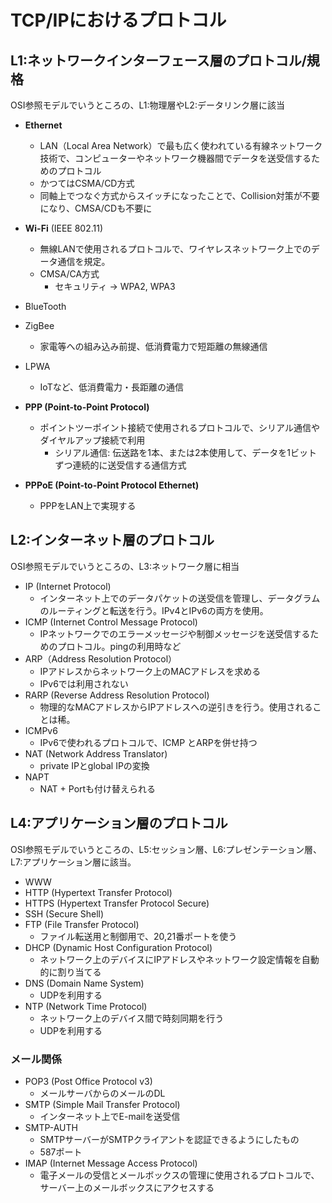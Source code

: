 # TCP/IPにおけるプロトコル

## L1:ネットワークインターフェース層のプロトコル/規格

OSI参照モデルでいうところの、L1:物理層やL2:データリンク層に該当

- **Ethernet**
  - LAN（Local Area Network）で最も広く使われている有線ネットワーク技術で、コンピューターやネットワーク機器間でデータを送受信するためのプロトコル
  - かつてはCSMA/CD方式
  - 同軸上でつなぐ方式からスイッチになったことで、Collision対策が不要になり、CMSA/CDも不要に
- **Wi-Fi** (IEEE 802.11)
  - 無線LANで使用されるプロトコルで、ワイヤレスネットワーク上でのデータ通信を規定。
  - CMSA/CA方式
    - セキュリティ -> WPA2, WPA3
- BlueTooth
- ZigBee
  - 家電等への組み込み前提、低消費電力で短距離の無線通信
- LPWA
  - IoTなど、低消費電力・長距離の通信

- **PPP (Point-to-Point Protocol)**
  - ポイントツーポイント接続で使用されるプロトコルで、シリアル通信やダイヤルアップ接続で利用
    - シリアル通信: 伝送路を1本、または2本使用して、データを1ビットずつ連続的に送受信する通信方式
- **PPPoE (Point-to-Point Protocol Ethernet)**
  - PPPをLAN上で実現する

## L2:インターネット層のプロトコル

OSI参照モデルでいうところの、L3:ネットワーク層に相当

- IP (Internet Protocol)
  - インターネット上でのデータパケットの送受信を管理し、データグラムのルーティングと転送を行う。IPv4とIPv6の両方を使用。
- ICMP (Internet Control Message Protocol)
  - IPネットワークでのエラーメッセージや制御メッセージを送受信するためのプロトコル。pingの利用時など
- ARP（Address Resolution Protocol）
  - IPアドレスからネットワーク上のMACアドレスを求める
  - IPv6では利用されない
- RARP (Reverse Address Resolution Protocol)
  - 物理的なMACアドレスからIPアドレスへの逆引きを行う。使用されることは稀。
- ICMPv6
  - IPv6で使われるプロトコルで、ICMP とARPを併せ持つ
- NAT (Network Address Translator)
  - private IPとglobal IPの変換
- NAPT
  - NAT + Portも付け替えられる

## L4:アプリケーション層のプロトコル

OSI参照モデルでいうところの、L5:セッション層、L6:プレゼンテーション層、L7:アプリケーション層に該当。

- WWW
- HTTP (Hypertext Transfer Protocol)
- HTTPS (Hypertext Transfer Protocol Secure)
- SSH (Secure Shell)
- FTP (File Transfer Protocol)
  - ファイル転送用と制御用で、20,21番ポートを使う
- DHCP (Dynamic Host Configuration Protocol)
  - ネットワーク上のデバイスにIPアドレスやネットワーク設定情報を自動的に割り当てる
- DNS (Domain Name System)
  - UDPを利用する
- NTP (Network Time Protocol)
  - ネットワーク上のデバイス間で時刻同期を行う
  - UDPを利用する

### メール関係

- POP3 (Post Office Protocol v3)
  - メールサーバからのメールのDL
- SMTP (Simple Mail Transfer Protocol)
  - インターネット上でE-mailを送受信
- SMTP-AUTH  
  - SMTPサーバーがSMTPクライアントを認証できるようにしたもの
  - 587ポート
- IMAP (Internet Message Access Protocol)
  - 電子メールの受信とメールボックスの管理に使用されるプロトコルで、サーバー上のメールボックスにアクセスする
